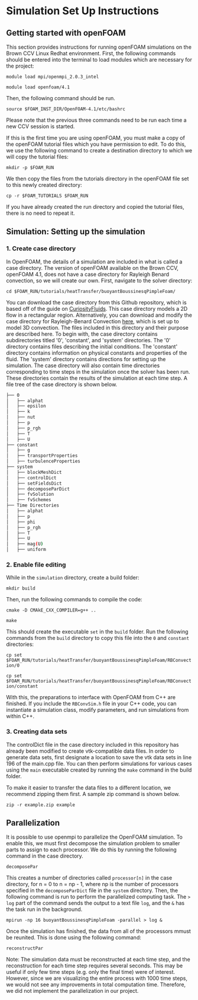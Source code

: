 # Simulation Set Up Instructions

## Getting started with openFOAM
This section provides instructions for running openFOAM simulations on the Brown CCV Linux Redhat environment. First, the following commands should be entered into the terminal to load modules which are necessary for the project:

`module load mpi/openmpi_2.0.3_intel`

`module load openfoam/4.1`

Then, the following command should be run.

`source $FOAM_INST_DIR/OpenFOAM-4.1/etc/bashrc`

Please note that the previous three commands need to be run each time a new CCV session is started.

If this is the first time you are using openFOAM, you must make a copy of the openFOAM tutorial files which you have permission to edit. To do this, we use the following command to create a destination directory to which we will copy the tutorial files:

`mkdir -p $FOAM_RUN`

We then copy the files from the tutorials directory in the openFOAM file set to this newly created directory:

`cp -r $FOAM_TUTORIALS $FOAM_RUN`

If you have already created the run directory and copied the tutorial files, there is no need to repeat it.

## Simulation: Setting up the simulation

### 1. Create case directory
In OpenFOAM, the details of a simulation are included in what is called a case directory. The version of openFOAM available on the Brown CCV, openFOAM 4.1, does not have a case directory for Rayleigh Benard convection, so we will create our own. First, navigate to the solver directory:

`cd $FOAM_RUN/tutorials/heatTransfer/buoyantBoussinesqPimpleFoam/`

You can download the case directory from this Github repository, which is based off of the guide on [CuriosityFluids](https://curiosityfluids.com/2017/06/12/rayleigh-benard-convection-using-buoyantboussinesqpimplefoam/). This case directory models a 2D flow in a rectangular region. Alternatively, you can download and modify the case directory for Rayleigh-Benard Convection [here](https://github.com/OpenFOAM/OpenFOAM-6/tree/master/tutorials/heatTransfer/buoyantBoussinesqPimpleFoam/BernardCells), which is set up to model 3D convection. The files included in this directory and their purpose are described here. To begin with, the case directory contains subdirectories titled '0', 'constant', and 'system' directories. The '0' directory contains files describing the initial conditions. The 'constant' directory contains information on physical constants and properties of the fluid. The 'system' directory contains directions for setting up the simulation. The case directory will also contain time directories corresponding to time steps in the simulation once the solver has been run. These directories contain the results of the simulation at each time step. A file tree of the case directory is shown below.

```bash
├── 0
│   ├── alphat
│   ├── epsilon
│   ├── k
│   ├── nut
│   ├── p
│   ├── p_rgh
│   ├── T
│   ├── U
├── constant
│   ├── g
│   ├── transportProperties
│   ├── turbulenceProperties
├── system
│   ├── blockMeshDict
│   ├── controlDict
│   ├── setFieldsDict
│   ├── decomposeParDict
│   ├── fvSolution
│   ├── fvSchemes
├── Time Directories
│   ├── alphat
│   ├── p
│   ├── phi
│   ├── p_rgh
│   ├── T
│   ├── U
│   ├── mag(U)
│   ├── uniform
```

### 2. Enable file editing

While in the `simulation` directory, create a build folder:

`mkdir build`

Then, run the following commands to compile the code:

`cmake -D CMAkE_CXX_COMPILER=g++ ..`

`make`

This should create the executable `set` in the `build` folder. Run the following commands from the `build` directory to copy this file into the `0` and `constant` directories:

`cp set $FOAM_RUN/tutorials/heatTransfer/buoyantBoussinesqPimpleFoam/RBConvection/0`

`cp set $FOAM_RUN/tutorials/heatTransfer/buoyantBoussinesqPimpleFoam/RBConvection/constant`

With this, the preparations to interface with OpenFOAM from C++ are finished. If you include the `RBConvSim.h` file in your C++ code, you can instantiate a simulation class, modify parameters, and run simulations from within C++.

### 3. Creating data sets

The controlDict file in the case directory included in this repository has already been modified to create vtk-compatible data files. In order to generate data sets, first designate a location to save the vtk data sets in line 196 of the main.cpp file. You can then perform simulations for various cases using the `main` executable created by running the `make` command in the build folder.

To make it easier to transfer the data files to a different location, we recommend zipping them first. A sample zip command is shown below.

`zip -r example.zip example`

## Parallelization

It is possible to use openmpi to parallelize the OpenFOAM simulation. To enable this, we must first decompose the simulation problem to smaller parts to assign to each processor. We do this by running the following command in the case directory.

`decomposePar`

This creates a number of directories called `processor[n]` in the case directory, for n = 0 to n = np - 1, where  np is the number of processors specified in the `decomposeParDict` file in the `system` directory. Then, the following command is run to perform the parallelized computing task. The `> log` part of the command sends the output to a text file `log`, and the `&` has the task run in the background.

`mpirun -np 16 buoyantBoussinesqPimpleFoam -parallel > log &`

Once the simulation has finished, the data from all of the processors mmust be reunited. This is done using the following command:

`reconstructPar`

Note: The simulation data must be reconstructed at each time step, and the reconstruction for each time step requires several seconds. This may be useful if only few time steps (e.g. only the final time) were of interest. However, since we are visualizing the entire process with 1000 time steps, we would not see any improvements in total computation time. Therefore, we did not implement the parallelization in our project.
